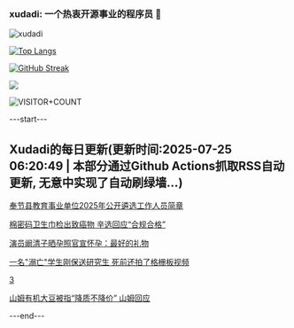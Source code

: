 ### xudadi: 一个热衷开源事业的程序员 👋

![xudadi](https://github-readme-stats-git-masterorgs-github-readme-stats-team.vercel.app/api?username=xudadi)

[![Top Langs](https://github-readme-stats.vercel.app/api/top-langs/?username=xudadi)](https://github.com/anuraghazra/github-readme-stats)

[![GitHub Streak](https://streak-stats.demolab.com?user=xudadi&locale=zh_Hans)](https://git.io/streak-stats)

![](https://raw.githubusercontent.com/xudadi/xudadi/main/assets/github-contribution-grid-snake.svg)

![VISITOR+COUNT](https://komarev.com/ghpvc/?username=xudadi&label=VISITOR+COUNT)


---start---

## Xudadi的每日更新(更新时间:2025-07-25 06:20:49 | 本部分通过Github Actions抓取RSS自动更新, 无意中实现了自动刷绿墙...)

[奉节县教育事业单位2025年公开遴选工作人员简章](https://www.gongkaoleida.com/article/2530370)

[棉密码卫生巾检出致癌物 辛选回应“合规合格”](https://m.163.com/news/article/K58PI5RR051492T3.html)

[演员阚清子晒孕照官宣怀孕：最好的礼物](https://m.163.com/news/article/K58PI5OV051492T3.html)

[一名"溺亡"学生刚保送研究生 死前还拍了格栅板视频](https://m.163.com/news/article/K58PDSV605345ARG.html)

[3](https://m.163.com/touch/news/sub/domestic)

[山姆有机大豆被指“降质不降价” 山姆回应](https://m.163.com/news/article/K58P930105345ARG.html)

---end---
